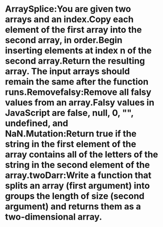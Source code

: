# ArraySplice:You are given two arrays and an index.Copy each element of the first array into the second array, in order.Begin inserting elements at index n of the second array.Return the resulting array. The input arrays should remain the same after the function runs.Removefalsy:Remove all falsy values from an array.Falsy values in JavaScript are false, null, 0, "", undefined, and NaN.Mutation:Return true if the string in the first element of the array contains all of the letters of the string in the second element of the array.twoDarr:Write a function that splits an array (first argument) into groups the length of size (second argument) and returns them as a two-dimensional array.
# 

